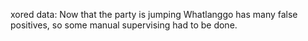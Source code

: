 xored data: Now that the party is jumping
Whatlanggo has many false positives, so some manual supervising had to be done.
